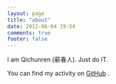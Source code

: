 ```yaml
---
layout: page
title: "about"
date: 2012-06-04 19:54
comments: true
footer: false
---
```


I am Qichunren (蕲春人). Just do IT.

You can find my activity on [GitHub](https://github.com/qichunren) .